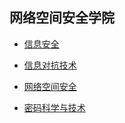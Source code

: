 ## 网络空间安全学院

- [信息安全](信息安全/README.md)

- [信息对抗技术](信息对抗技术/README.md)

- [网络空间安全](网络空间安全/README.md)

- [密码科学与技术](密码科学与技术/README.md)
